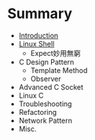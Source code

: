 # Summary

* [Introduction](README.md)
* [Linux Shell](linux_shell.md)
   * Expect妙用無窮
* C Design Pattern 
   * Template Method
   * Observer
* Advanced C Socket
* Linux C
* Troubleshooting
* Refactoring
* Network Pattern
* Misc.

